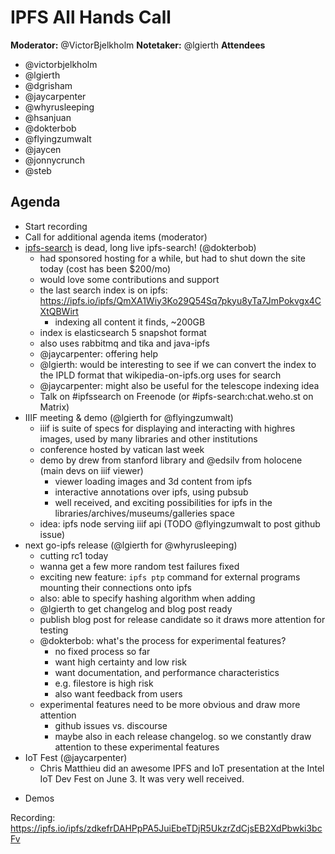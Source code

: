 # IPFS All Hands Call <!-- enter date here -->

**Moderator:** @VictorBjelkholm
**Notetaker:** @lgierth
**Attendees** 
- @victorbjelkholm
- @lgierth
- @dgrisham
- @jaycarpenter
- @whyrusleeping
- @hsanjuan
- @dokterbob
- @flyingzumwalt
- @jaycen
- @jonnycrunch
- @steb

## Agenda

<!-- Ensure notetaker is present before you begin -->
- Start recording
- Call for additional agenda items (moderator)
- [ipfs-search](http://ipfs-search.com/) is dead, long live ipfs-search! (@dokterbob)
    - had sponsored hosting for a while, but had to shut down the site today (cost has been $200/mo)
    - would love some contributions and support
    - the last search index is on ipfs: https://ipfs.io/ipfs/QmXA1Wiy3Ko29Q54Sq7pkyu8yTa7JmPokvgx4CXtQBWirt
        - indexing all content it finds, ~200GB
    - index is elasticsearch 5 snapshot format
    - also uses rabbitmq and tika and java-ipfs
    - @jaycarpenter: offering help
    - @lgierth: would be interesting to see if we can convert the index to the IPLD format that wikipedia-on-ipfs.org uses for search
    - @jaycarpenter: might also be useful for the telescope indexing idea
    - Talk on #ipfssearch on Freenode (or #ipfs-search:chat.weho.st on Matrix)
- IIIF meeting & demo (@lgierth for @flyingzumwalt)
    - iiif is suite of specs for displaying and interacting with highres images, used by many libraries and other institutions
    - conference hosted by vatican last week
    - demo by drew from stanford library and @edsilv from holocene (main devs on iiif viewer)
        - viewer loading images and 3d content from ipfs
        - interactive annotations over ipfs, using pubsub
        - well received, and exciting possibilities for ipfs in the libraries/archives/museums/galleries space
    - idea: ipfs node serving iiif api (TODO @flyingzumwalt to post github issue)
- next go-ipfs release (@lgierth for @whyrusleeping)
    - cutting rc1 today
    - wanna get a few more random test failures fixed
    - exciting new feature: `ipfs ptp` command for external programs mounting their connections onto ipfs
    - also: able to specify hashing algorithm when adding
    - @lgierth to get changelog and blog post ready
    - publish blog post for release candidate so it draws more attention for testing
    - @dokterbob: what's the process for experimental features?
        - no fixed process so far
        - want high certainty and low risk
        - want documentation, and performance characteristics
        - e.g. filestore is high risk
        - also want feedback from users
    - experimental features need to be more obvious and draw more attention
        - github issues vs. discourse
        - maybe also in each release changelog. so we constantly draw attention to these experimental features
- IoT Fest (@jaycarpenter)
    - Chris Matthieu did an awesome IPFS and IoT presentation at the Intel IoT Dev Fest on June 3. It was very well received. 

<!-- Add items above this line. Use this format:
  - Item (@your_name: @target_audience)
-->

- Demos

<!-- After each call, it is the responsibility of the notetaker to save the last
version of the notes in a file in ipfs/pm/meeting-notes, by opening a branch and
submitting a PR. -->

Recording: https://ipfs.io/ipfs/zdkefrDAHPpPA5JuiEbeTDjR5UkzrZdCjsEB2XdPbwki3bcFv
